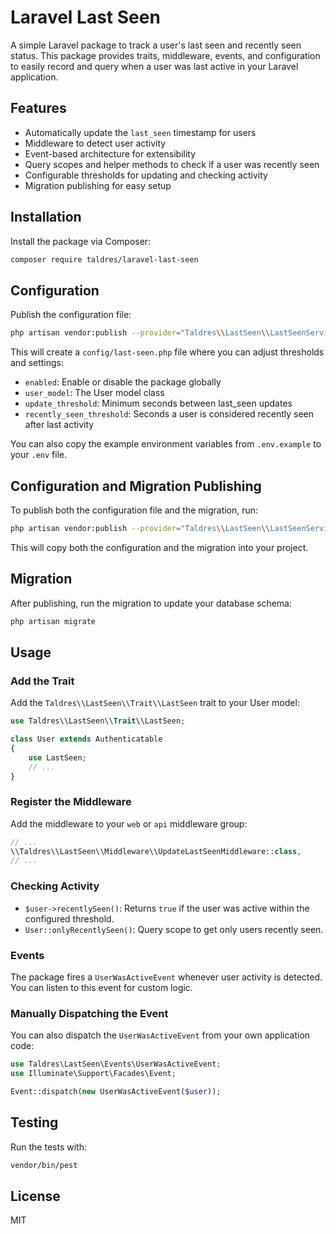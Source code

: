# Laravel Last Seen

A simple Laravel package to track a user's last seen and recently seen status. This package provides traits, middleware, events, and configuration to easily record and query when a user was last active in your Laravel application.

## Features

- Automatically update the `last_seen` timestamp for users
- Middleware to detect user activity
- Event-based architecture for extensibility
- Query scopes and helper methods to check if a user was recently seen
- Configurable thresholds for updating and checking activity
- Migration publishing for easy setup

## Installation

Install the package via Composer:

```bash
composer require taldres/laravel-last-seen
```

## Configuration

Publish the configuration file:

```bash
php artisan vendor:publish --provider="Taldres\\LastSeen\\LastSeenServiceProvider" --tag="config"
```

This will create a `config/last-seen.php` file where you can adjust thresholds and settings:

- `enabled`: Enable or disable the package globally
- `user_model`: The User model class
- `update_threshold`: Minimum seconds between last_seen updates
- `recently_seen_threshold`: Seconds a user is considered recently seen after last activity

You can also copy the example environment variables from `.env.example` to your `.env` file.

## Configuration and Migration Publishing

To publish both the configuration file and the migration, run:

```bash
php artisan vendor:publish --provider="Taldres\\LastSeen\\LastSeenServiceProvider"
```

This will copy both the configuration and the migration into your project.

## Migration

After publishing, run the migration to update your database schema:

```bash
php artisan migrate
```

## Usage

### Add the Trait

Add the `Taldres\\LastSeen\\Trait\\LastSeen` trait to your User model:

```php
use Taldres\\LastSeen\\Trait\\LastSeen;

class User extends Authenticatable
{
    use LastSeen;
    // ...
}
```

### Register the Middleware

Add the middleware to your `web` or `api` middleware group:

```php
// ...
\\Taldres\\LastSeen\\Middleware\\UpdateLastSeenMiddleware::class,
// ...
```

### Checking Activity

- `$user->recentlySeen()`: Returns `true` if the user was active within the configured threshold.
- `User::onlyRecentlySeen()`: Query scope to get only users recently seen.

### Events

The package fires a `UserWasActiveEvent` whenever user activity is detected. You can listen to this event for custom logic.

### Manually Dispatching the Event

You can also dispatch the `UserWasActiveEvent` from your own application code:

```php
use Taldres\LastSeen\Events\UserWasActiveEvent;
use Illuminate\Support\Facades\Event;

Event::dispatch(new UserWasActiveEvent($user));
```

## Testing

Run the tests with:

```bash
vendor/bin/pest
```

## License

MIT
